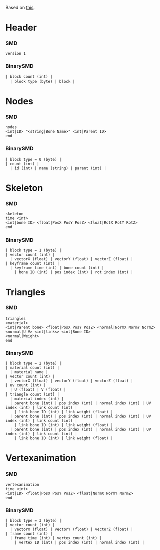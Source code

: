 Based on [this](https://developer.valvesoftware.com/wiki/Studiomdl_Data).

# Header

### SMD
`version 1`

### BinarySMD
```
| block count (int) |
  | block type (byte) | block |
```

# Nodes

### SMD
```
nodes
<int|ID> "<string|Bone Name>" <int|Parent ID>
end
```

### BinarySMD
```
| block type = 0 (byte) |
| count (int) |
  | id (int) | name (string) | parent (int) |
```

# Skeleton

### SMD
```
skeleton
time <int>
<int|bone ID> <float|PosX PosY PosZ> <float|RotX RotY RotZ>
end
```

### BinarySMD
```
| block type = 1 (byte) |
| vector count (int) |
  | vectorX (float) | vectorY (float) | vectorZ (float) |
| keyframe count (int) |
  | keyframe time (int) | bone count (int) |
    | bone ID (int) | pos index (int) | rot index (int) |
```

# Triangles

### SMD
```
triangles
<material>
<int|Parent bone> <float|PosX PosY PosZ> <normal|NormX NormY NormZ> <normal|U V> <int|links> <int|Bone ID>  
<normal|Weight>
end
```

### BinarySMD
```
| block type = 2 (byte) |
| material count (int) |
  | material name |
| vector count (int) |
  | vectorX (float) | vectorY (float) | vectorZ (float) |
| uv count (int) |
  | U (float) | V (float) |
| triangle count (int) |
  | material index (int) |
  | parent bone (int) | pos index (int) | normal index (int) | UV index (int) | link count (int) |
    | link bone ID (int) | link weight (float) |
  | parent bone (int) | pos index (int) | normal index (int) | UV index (int) | link count (int) |
    | link bone ID (int) | link weight (float) |
  | parent bone (int) | pos index (int) | normal index (int) | UV index (int) | link count (int) |
    | link bone ID (int) | link weight (float) |
```

# Vertexanimation

### SMD
```
vertexanimation
time <int>
<int|ID> <float|PosX PosY PosZ> <float|NormX NormY NormZ>
end
```

### BinarySMD
```
| block type = 3 (byte) |
| vector count (int) |
  | vectorX (float) | vectorY (float) | vectorZ (float) |
| frame count (int) |
  | frame time (int) | vertex count (int) |
    | vertex ID (int) | pos index (int) | normal index (int) |
```

